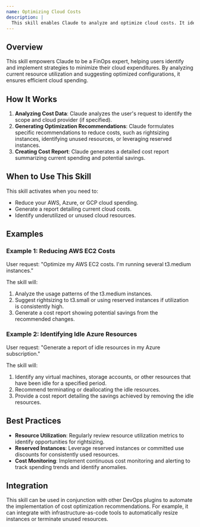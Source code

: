 ```yaml
---
name: Optimizing Cloud Costs
description: |
  This skill enables Claude to analyze and optimize cloud costs. It identifies areas for potential savings, generates cost reports, and suggests configuration changes to reduce expenses. Use this skill when the user asks to "optimize cloud costs", "reduce cloud spending", "generate a cost report", or similar requests related to cloud resource expenses. It is especially useful when the user provides details about their cloud environment (e.g., AWS, Azure, GCP). The skill leverages best practices for cost optimization and provides production-ready configurations.
---
```


## Overview

This skill empowers Claude to be a FinOps expert, helping users identify and implement strategies to minimize their cloud expenditures. By analyzing current resource utilization and suggesting optimized configurations, it ensures efficient cloud spending.

## How It Works

1. **Analyzing Cost Data**: Claude analyzes the user's request to identify the scope and cloud provider (if specified).
2. **Generating Optimization Recommendations**: Claude formulates specific recommendations to reduce costs, such as rightsizing instances, identifying unused resources, or leveraging reserved instances.
3. **Creating Cost Report**: Claude generates a detailed cost report summarizing current spending and potential savings.

## When to Use This Skill

This skill activates when you need to:
- Reduce your AWS, Azure, or GCP cloud spending.
- Generate a report detailing current cloud costs.
- Identify underutilized or unused cloud resources.

## Examples

### Example 1: Reducing AWS EC2 Costs

User request: "Optimize my AWS EC2 costs. I'm running several t3.medium instances."

The skill will:
1. Analyze the usage patterns of the t3.medium instances.
2. Suggest rightsizing to t3.small or using reserved instances if utilization is consistently high.
3. Generate a cost report showing potential savings from the recommended changes.

### Example 2: Identifying Idle Azure Resources

User request: "Generate a report of idle resources in my Azure subscription."

The skill will:
1. Identify any virtual machines, storage accounts, or other resources that have been idle for a specified period.
2. Recommend terminating or deallocating the idle resources.
3. Provide a cost report detailing the savings achieved by removing the idle resources.

## Best Practices

- **Resource Utilization**: Regularly review resource utilization metrics to identify opportunities for rightsizing.
- **Reserved Instances**: Leverage reserved instances or committed use discounts for consistently used resources.
- **Cost Monitoring**: Implement continuous cost monitoring and alerting to track spending trends and identify anomalies.

## Integration

This skill can be used in conjunction with other DevOps plugins to automate the implementation of cost optimization recommendations. For example, it can integrate with infrastructure-as-code tools to automatically resize instances or terminate unused resources.